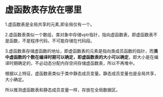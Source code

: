 # 虚函数表存放在哪里

1.虚函数表是全局共享的元素,即全局仅有一个。

2.虚函数表类似一个数组，类对象中存储vptr指针，指向虚函数表，即虚函数表不是函数，不是程序代码，不可能存储在代码段。

3.虚函数表存储虚函数的地址，即虚函数表的元素是指向类成员函数的指针，而**类中虚函数的个数在编译时期可以确定，即虚函数表的大小可以确定**，即大小是在编译时期确定的，不必动态分配内存空间存储虚函数表，所以不再堆中。

根据以上特征，虚函数表类似于类中静态成员变量。静态成员变量也是全局共享，大小确定。

所以推测虚函数表和静态成员变量一样，存放在全局数据区。






























